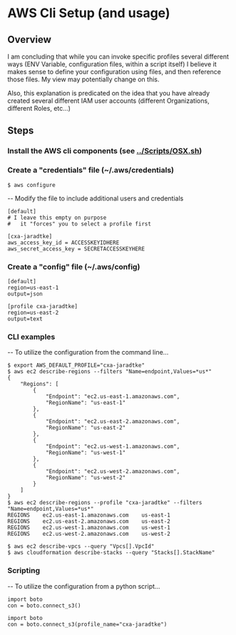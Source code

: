 # AWS Cli Setup (and usage)
## Overview

I am concluding that while you can invoke specific profiles several different ways (ENV Variable, configuration files, within a script itself) I believe it makes sense to define your configuration using files, and then reference those files.  My view may potentially change on this.

Also, this explanation is predicated on the idea that you have already created several different IAM user accounts (different Organizations, different Roles, etc...)
## Steps
### Install the AWS cli components (see [../Scripts/OSX.sh](../Scripts/OSX.sh))

### Create a "credentials" file (~/.aws/credentials)
```
$ aws configure
```

-- Modify the file to include additional users and credentials

```
[default]
# I leave this empty on purpose
#   it "forces" you to select a profile first

[cxa-jaradtke]
aws_access_key_id = ACCESSKEYIDHERE
aws_secret_access_key = SECRETACCESSKEYHERE
```
### Create a "config" file (~/.aws/config)

```
[default]
region=us-east-1
output=json

[profile cxa-jaradtke]
region=us-east-2
output=text
```
### CLI examples
-- To utilize the configuration from the command line...  

```
$ export AWS_DEFAULT_PROFILE="cxa-jaradtke"
$ aws ec2 describe-regions --filters "Name=endpoint,Values=*us*"
{
    "Regions": [
        {
            "Endpoint": "ec2.us-east-1.amazonaws.com",
            "RegionName": "us-east-1"
        },
        {
            "Endpoint": "ec2.us-east-2.amazonaws.com",
            "RegionName": "us-east-2"
        },
        {
            "Endpoint": "ec2.us-west-1.amazonaws.com",
            "RegionName": "us-west-1"
        },
        {
            "Endpoint": "ec2.us-west-2.amazonaws.com",
            "RegionName": "us-west-2"
        }
    ]
}
$ aws ec2 describe-regions --profile "cxa-jaradtke" --filters "Name=endpoint,Values=*us*"
REGIONS    ec2.us-east-1.amazonaws.com    us-east-1
REGIONS    ec2.us-east-2.amazonaws.com    us-east-2
REGIONS    ec2.us-west-1.amazonaws.com    us-west-1
REGIONS    ec2.us-west-2.amazonaws.com    us-west-2
```

```
$ aws ec2 describe-vpcs --query "Vpcs[].VpcId"
$ aws cloudformation describe-stacks --query "Stacks[].StackName"
``` 

### Scripting
-- To utilize the configuration from a python script...  
```
import boto
con = boto.connect_s3()
```


```
import boto
con = boto.connect_s3(profile_name="cxa-jaradtke")
```
